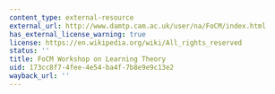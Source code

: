 ```yaml
---
content_type: external-resource
external_url: http://www.damtp.cam.ac.uk/user/na/FoCM/index.html
has_external_license_warning: true
license: https://en.wikipedia.org/wiki/All_rights_reserved
status: ''
title: FoCM Workshop on Learning Theory
uid: 173cc8f7-4fee-4e54-ba4f-7b8e9e9c13e2
wayback_url: ''
---
```

